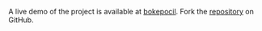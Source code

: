 A live demo of the project is available at [bokepocil](https://bokepocil.pages.dev).
Fork the [repository](https://github.com/untaokeroa) on GitHub.